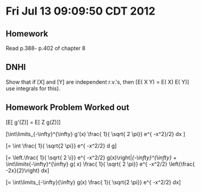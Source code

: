 # Fri Jul 13 09:09:50 CDT 2012

## Homework 
Read p.388- p.402 of chapter 8


## DNHI
Show that if \[X\] and \[Y\] are independent r.v.'s,
then \[E( X Y) = E( X) E( Y)\] use integrals for this).

## Homework Problem Worked out

\[E[ g'(Z)] = E[ Z g(Z)]\]

\[\int\limits_{-\infty}^{\infty} g'(x) \frac{ 1}{ \sqrt{ 2 \pi}} e^{ -x^2}/2} dx \]

\[= \int \frac{ 1}{ \sqrt{2 \pi}} e^{ -x^2/2} d g\]

\[= \left.\frac{ 1}{ \sqrt{ 2 \i}} e^{ -x^2/2} g(x)\right|_{-\infty}^{\infty} + \int\limits_{-\infty}^{\infty} g( x) \frac{ 1}{ \sqrt{ 2 \pi}} e^{ -x^2/2} \left(\frac{ -2x}{2}\right) dx\]

\[= \int\limits_{-\infty}{\infty} g(x) \frac{ 1}{ \sqrt{2 \pi}} e^{ -x^2/2} dx\]